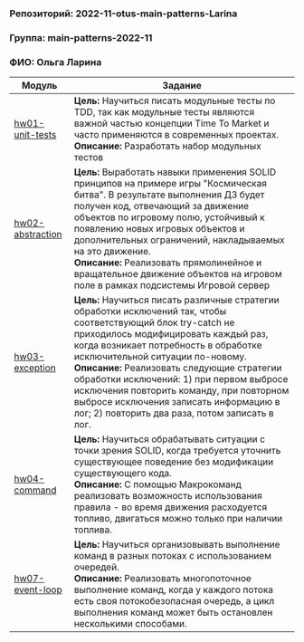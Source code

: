 ### Репозиторий: 2022-11-otus-main-patterns-Larina
### Группа: main-patterns-2022-11  
### ФИО: Ольга Ларина

| Модуль                                 |Задание|
|----------------------------------------| --- |
| [hw01-unit-tests](./hw01-unit-tests)   |**Цель:** Научиться писать модульные тесты по TDD, так как модульные тесты являются важной частью концепции Time To Market и часто применяются в современных проектах.<br />**Описание:** Разработать набор модульных тестов
| [hw02-abstraction](./hw02-abstraction) |**Цель:** Выработать навыки применения SOLID принципов на примере игры "Космическая битва". В результате выполнения ДЗ будет получен код, отвечающий за движение объектов по игровому полю, устойчивый к появлению новых игровых объектов и дополнительных ограничений, накладываемых на это движение.<br />**Описание:** Реализовать прямолинейное и вращательное движение объектов на игровом поле в рамках подсистемы Игровой сервер
| [hw03-exception](./hw03-exception)     |**Цель:** Научиться писать различные стратегии обработки исключений так, чтобы соответствующий блок try-catсh не приходилось модифицировать каждый раз, когда возникает потребность в обработке исключительной ситуации по-новому.<br />**Описание:** Реализовать следующие стратегии обработки исключений: 1) при первом выбросе исключения повторить команду, при повторном выбросе исключения записать информацию в лог; 2) повторить два раза, потом записать в лог.
| [hw04-command](./hw04-command)         |**Цель:** Научиться обрабатывать ситуации с точки зрения SOLID, когда требуется уточнить существующее поведение без модификации существующего кода.<br />**Описание:** С помощью Макрокоманд реализовать возможность использования правила - во время движения расходуется топливо, двигаться можно только при наличии топлива.
| [hw07-event-loop](./hw07-event-loop)   |**Цель:** Научиться организовывать выполнение команд в разных потоках с использованием очередей.<br />**Описание:** Реализовать многопоточное выполнение команд, когда у каждого потока есть своя потокобезопасная очередь, а цикл выполнения команд может быть остановлен несколькими способами.

